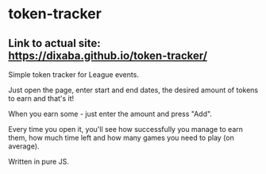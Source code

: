 # token-tracker

## Link to actual site: <https://dixaba.github.io/token-tracker/>

Simple token tracker for League events.

Just open the page, enter start and end dates, the desired amount of tokens to earn and that's it!

When you earn some - just enter the amount and press "Add".  

Every time you open it, you'll see how successfully you manage to earn them, how much time left and how many games you need to play (on average).

Written in pure JS.
